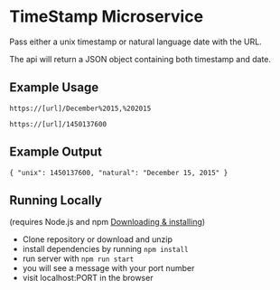 TimeStamp Microservice
==========================

Pass either a unix timestamp or natural language date with the URL.

The api will return a JSON object containing both timestamp and date.


Example Usage
------------

`https://[url]/December%2015,%202015`

`https://[url]/1450137600`

Example Output
------------

`{ "unix": 1450137600, "natural": "December 15, 2015" }`

Running Locally
------------
\(requires Node.js and npm [Downloading & installing](https://docs.npmjs.com/downloading-and-installing-node-js-and-npm)\)
* Clone repository or download and unzip
* install dependencies by running `npm install`
* run server with `npm run start`
* you will see a message with your port number
* visit localhost:PORT in the browser
